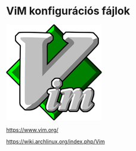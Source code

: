 # ViM konfigurációs fájlok

![ViM](img/vimlogo.png "ViM")

https://www.vim.org/

https://wiki.archlinux.org/index.php/Vim
